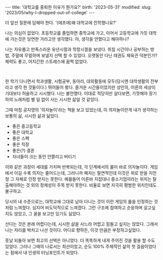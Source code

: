 --- title: '대학교를 중퇴한 이유가 뭔가요?' birth: '2023-05-31' modified: slug:
'2023/05/why-I-dropped-out-of-college' ---

더 앞선 질문에 답해야 한다. '(애초에)왜 대학교에 진학했나요?'

나는 의심이 없었다. 초등학교를 졸업하면 중학교에 가고, 이어서 고등학교에 가듯 대학에 가는것은 당연한
거라고만 생각했다. 아, 생각을 안했다고 해야하나?

나는 자유롭고 만족스러운 유년시절과 학창시절을 보냈다. 취침 시간이나 공부하는 방법, 주말에 무얼하며 보낼지
선택 할 수 있었다. 오랫동안 다닌 태권도 체육관 덕분인가? 체력도 좋고, 어지간한 스트레스에 꿈쩍 없었다.

<br>

한 학기 다니면서 학과생활, 시험공부, 동아리, 대외활동에 모두(당시엔 대학생활의 전부라고 생각 한 것들이다.)
뛰어들어 봤다. 즐거운 시간들이었지만 성인의, 어른의 세상이 기대보다 허술하고 시시했다. 나는 불안했다. 이대로
적당히만 살다보면, 기껏해야 장기하의 노래처럼 별 일 없이 사는 시시한 삶일 것 같았다.

그때 마침 공지영의 '의자놀이'라는 책을 보고 있었는데, 이 의자놀이란게 내가 생각하는 보통의 삶, 시시한 삶과
닮았다.

- 좋은 중고등학교
- 좋은 대학교
- 좋은 스펙
- 좋은 직장
- 좋은(?) 결혼
- 자녀들이 크는 동안 안짤리고 버티기

이와 같은 과정이 세대를 거치며 반복되는데, 각 단계에서의 룰이 바로 의자놀이다. 게임에서 이길 수록 의자는
줄어드는데, 그러니까 패자는 필연적인데 이것은 위로 받을 지언정 그 자체로 인정 받지는 못한다. 예를들어 이른바
지잡대나 중소기업이라는 위치는 탈출해야하는 것 외의 정체성이 주목 받지 못한다. 비율로 보면 지극히 평범한
위치인데도 불구하고.

당시의 내 수준으로는, 대학교에 그대로 남아 다니는 것이 이런 게임의 룰을 인정하는 것 처럼 느껴졌다. 심지어
비도덕적으로 느껴졌다. 그런 구조에 참여하고 순응하며 살고싶지도 않았고, 그 꼴을 보고만 있기도 싫었다.

산다는 것은 본래 어렵다는데, 시시한 삶을 사느라 어렵고 힘들고 싶지는 않았다. 그래서 나는 자리를 박차고 나선
것이다. 어디로 향하든, 이것 만큼은 부정하고싶었다.

훗날 되돌아 보면 최고의 선택은 아니었다. 더 똑똑하게 내게 주어진 것을 활용 할 수도 있었다. 그러나 그때의
나로서는 최선이었고, 순도 100% 주체적인 삶의 첫 걸음이었다는 점에서 내 인생의 터닝포인트가 되었다.
